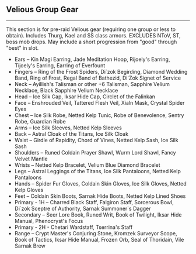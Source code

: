 ## Velious Group Gear

---
This section is for pre-raid Velious gear (requiring one group or less to obtain). Includes Thurg, Kael and SS class armors. EXCLUDES NToV, ST, boss mob drops. May include a short progression from "good" through "best" in slot.

* Ears – Kin Magi Earring, Jade Meditation Hoop, Rijoely's Earring, Tijoely's Earring, Earring of Everfount
* Fingers – Ring of the Frost Spiders, Di`zok Begirding, Diamond Wedding Band, Ring of Frost, Regal Band of Bathezid, Di'Zok Signet of Service
* Neck – Ayillish's Talisman or other +6 Talisman, Sapphire Velium Necklace, Black Sapphire Velium Necklace
* Head – Ice Silk Cap, Iksar Hide Cap, Circlet of the Falinkan
* Face – Enshrouded Veil, Tattered Flesh Veil, Xialn Mask, Crystal Spider Eyes
* Chest – Ice Silk Robe, Netted Kelp Tunic, Robe of Benevolence, Sentry Robe, Guardian Robe
* Arms – Ice Silk Sleeves, Netted Kelp Sleeves
* Back – Astral Cloak of the Titans, Ice Silk Cloak
* Waist – Girdle of Rapidity, Chord of Vines, Netted Kelp Sash, Ice Silk Sash
* Shoulders – Runed Coldain Prayer Shawl, Wurm Lord Shawl, Fancy Velvet Mantle
* Wrists – Netted Kelp Bracelet, Velium Blue Diamond Bracelet
* Legs – Astral Leggings of the Titans, Ice Silk Pantaloons, Netted Kelp Pantaloons
* Hands – Spider Fur Gloves, Coldain Skin Gloves, Ice Silk Gloves, Netted Kelp Gloves
* Feet – Coldain Skin Boots, Sarnak Hide Boots, Netted Kelp Lined Shoes
* Primary - 1H – Charred Black Staff, Falgiron Staff, Sorcerous Bowl, Di\`zok Sceptre of Authority, Sarnak Summoner`s Dagger
* Secondary – Seer Lore Book, Runed Writ, Book of Twilight, Iksar Hide Manual, Phenocryst's Focus
* Primary - 2H - Chetari Wardstaff, Tserrina's Staff
* Range – Crypt Master's Conjuring Stone, Kromzek Surveyor Scope, Book of Tactics, Iksar Hide Manual, Frozen Orb, Seal of Thoridain, Vile Sarnak Brew
